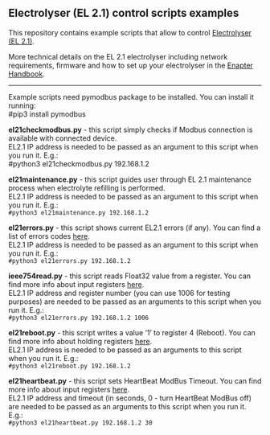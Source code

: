 ## Electrolyser (EL 2.1) control scripts examples

This repository contains example scripts that allow to control [Electrolyser (EL 2.1)](https://www.enapter.com/electrolyser).

More technical details on the EL 2.1 electrolyser including network requirements, firmware and how to set up your electrolyser in the [Enapter Handbook](https://handbook.enapter.com/electrolyser/el21/el21.html).

---

Example scripts need pymodbus package to be installed. You can install it running:  
    #pip3 install pymodbus

**el21checkmodbus.py** - this script simply checks if Modbus connection is available with connected device.  
EL2.1 IP address is needed to be passed as an argument to this script when you run it. E.g.:  
    #python3 el21checkmodbus.py 192.168.1.2

**el21maintenance.py** - this script guides user through EL 2.1 maintenance process when electrolyte refilling is performed.  
EL2.1 IP address is needed to be passed as an argument to this script when you run it. E.g.:  
<code>#python3 el21maintenance.py 192.168.1.2</code>

**el21errors.py** - this script shows current EL2.1 errors (if any). 
You can find a list of errors codes [here](https://handbook.enapter.com/electrolyser/el21/el21_firmware/1.2.0/modbus_tcp_communication_interface.html#error-codes).  
EL2.1 IP address is needed to be passed as an argument to this script when you run it. E.g.:  
<code>#python3 el21errors.py 192.168.1.2</code>

**ieee754read.py** - this script reads Float32 value from a register. You can find more info about input registers [here](https://handbook.enapter.com/electrolyser/el21/el21_firmware/1.2.0/modbus_tcp_communication_interface.html#input-registers-read-only).  
EL2.1 IP address and register number (you can use 1006 for testing purposes) are needed to be passed as an arguments to this script when you run it. E.g.:  
<code>#python3 el21errors.py 192.168.1.2 1006</code>

**el21reboot.py** - this script writes a value ‘1’ to register 4 (Reboot). You can find more info about holding registers [here](https://handbook.enapter.com/electrolyser/el21/el21_firmware/1.2.0/modbus_tcp_communication_interface.html#holding-registers-read-write).  
EL2.1 IP address is needed to be passed as an arguments to this script when you run it. E.g.:  
<code>#python3 el21reboot.py 192.168.1.2</code>

**el21heartbeat.py** - this script sets HeartBeat ModBus Timeout. You can find more info about input registers [here](https://handbook.enapter.com/electrolyser/el21/el21_firmware/1.2.0/modbus_tcp_communication_interface.html#input-registers-read-only).  
EL2.1 IP address and timeout (in seconds, 0 - turn HeartBeat ModBus off) are needed to be passed as an arguments to this script when you run it. E.g.:  
<code>#python3 el21heartbeat.py 192.168.1.2 30</code>
